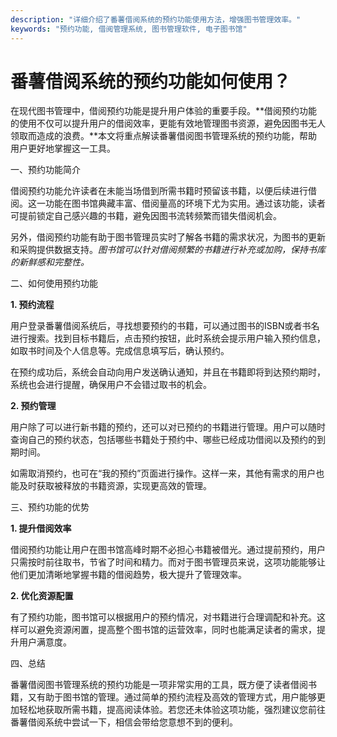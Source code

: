 ```yaml
---
description: "详细介绍了番薯借阅系统的预约功能使用方法，增强图书管理效率。"
keywords: "预约功能, 借阅管理系统, 图书管理软件, 电子图书馆"
---
```

# 番薯借阅系统的预约功能如何使用？

在现代图书管理中，借阅预约功能是提升用户体验的重要手段。**借阅预约功能的使用不仅可以提升用户的借阅效率，更能有效地管理图书资源，避免因图书无人领取而造成的浪费。**本文将重点解读番薯借阅图书管理系统的预约功能，帮助用户更好地掌握这一工具。

一、预约功能简介

借阅预约功能允许读者在未能当场借到所需书籍时预留该书籍，以便后续进行借阅。这一功能在图书馆典藏丰富、借阅量高的环境下尤为实用。通过该功能，读者可提前锁定自己感兴趣的书籍，避免因图书流转频繁而错失借阅机会。

另外，借阅预约功能有助于图书管理员实时了解各书籍的需求状况，为图书的更新和采购提供数据支持。_图书馆可以针对借阅频繁的书籍进行补充或加购，保持书库的新鲜感和完整性。_

二、如何使用预约功能

**1. 预约流程**

用户登录番薯借阅系统后，寻找想要预约的书籍，可以通过图书的ISBN或者书名进行搜索。找到目标书籍后，点击预约按钮，此时系统会提示用户输入预约信息，如取书时间及个人信息等。完成信息填写后，确认预约。

在预约成功后，系统会自动向用户发送确认通知，并且在书籍即将到达预约期时，系统也会进行提醒，确保用户不会错过取书的机会。

**2. 预约管理**

用户除了可以进行新书籍的预约，还可以对已预约的书籍进行管理。用户可以随时查询自己的预约状态，包括哪些书籍处于预约中、哪些已经成功借阅以及预约的到期时间。

如需取消预约，也可在“我的预约”页面进行操作。这样一来，其他有需求的用户也能及时获取被释放的书籍资源，实现更高效的管理。

三、预约功能的优势

**1. 提升借阅效率**

借阅预约功能让用户在图书馆高峰时期不必担心书籍被借光。通过提前预约，用户只需按时前往取书，节省了时间和精力。而对于图书管理员来说，这项功能能够让他们更加清晰地掌握书籍的借阅趋势，极大提升了管理效率。

**2. 优化资源配置**

有了预约功能，图书馆可以根据用户的预约情况，对书籍进行合理调配和补充。这样可以避免资源闲置，提高整个图书馆的运营效率，同时也能满足读者的需求，提升用户满意度。

四、总结

番薯借阅图书管理系统的预约功能是一项非常实用的工具，既方便了读者借阅书籍，又有助于图书馆的管理。通过简单的预约流程及高效的管理方式，用户能够更加轻松地获取所需书籍，提高阅读体验。若您还未体验这项功能，强烈建议您前往番薯借阅系统中尝试一下，相信会带给您意想不到的便利。
